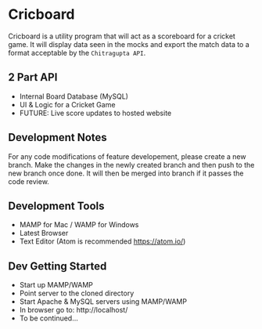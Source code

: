 # Cricboard
Cricboard is a utility program that will act as a scoreboard for a cricket game. It will display data seen in the mocks and export the match data to a format acceptable by the `Chitragupta API`.

## 2 Part API

- Internal Board Database (MySQL)
- UI & Logic for a Cricket Game
- FUTURE: Live score updates to hosted website

## Development Notes
For any code modifications of feature developement, please create a new branch. Make the changes in the newly created branch and then push to the new branch once done. It will then be merged into branch if it passes the code review.

## Development Tools

- MAMP for Mac / WAMP for Windows
- Latest Browser
- Text Editor (Atom is recommended https://atom.io/)

## Dev Getting Started

- Start up MAMP/WAMP
- Point server to the cloned directory
- Start Apache & MySQL servers using MAMP/WAMP
- In browser go to: http://localhost/
- To be continued...
